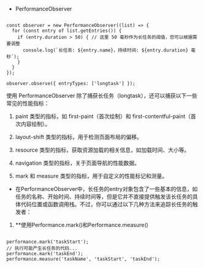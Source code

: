 * PerformanceObserver

```

const observer = new PerformanceObserver((list) => {
  for (const entry of list.getEntries()) {
    if (entry.duration > 50) { // 这里 50 毫秒作为长任务的阈值，您可以根据需要调整
      console.log(`长任务: ${entry.name}，持续时间: ${entry.duration} 毫秒`);
    }
  }
});

observer.observe({ entryTypes: ['longtask'] });

```



使用 PerformanceObserver 除了捕获长任务（longtask），还可以捕获以下一些常见的性能指标：

1. paint 类型的指标，如 first-paint（首次绘制）和 first-contentful-paint（首次内容绘制）。

2. layout-shift 类型的指标，用于检测页面布局的偏移。

3. resource 类型的指标，获取资源加载的相关信息，如加载时间、大小等。

4. navigation 类型的指标，关于页面导航的性能数据。

5. mark 和 measure 类型的指标，用于自定义的性能标记和测量。





* 在PerformanceObserver中，长任务的entry对象包含了一些基本的信息，如任务的名称、开始时间、持续时间等，但是它并不直接提供触发该长任务的具体代码位置或函数调用栈。不过，你可以通过以下几种方法来追踪长任务的触发者：

1. **使用Performance.mark()和Performance.measure()


```

performance.mark('taskStart');
// 执行可能产生长任务的代码...
performance.mark('taskEnd');
performance.measure('taskName', 'taskStart', 'taskEnd');

```